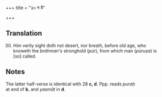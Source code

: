+++
title = "३० न वै"

+++
## Translation
30. Him verily sight doth not desert, nor breath, before old age, who  
knoweth the *bráhman's* stronghold (*púr*), from which man (*púruṣa*) is  
\[so\] called.

## Notes
The latter half-verse is identical with 28 **c, d**. Ppp. reads *puraḥ*  
at end of **b**, and *yasmāt* in **d**.
